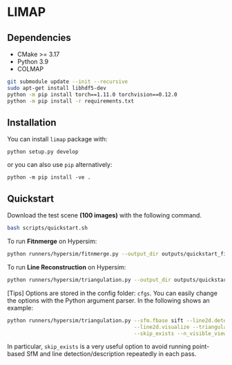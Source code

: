 # LIMAP 

## Dependencies
* CMake >= 3.17
* Python 3.9
* COLMAP

```bash
git submodule update --init --recursive
sudo apt-get install libhdf5-dev
python -m pip install torch==1.11.0 torchvision==0.12.0
python -m pip install -r requirements.txt
```

## Installation

You can install ``limap`` package with:
```
python setup.py develop
```

or you can also use ``pip`` alternatively:
```
python -m pip install -ve .
```

## Quickstart

Download the test scene **(100 images)** with the following command.
```bash
bash scripts/quickstart.sh
```

To run **Fitnmerge** on Hypersim:
```bash
python runners/hypersim/fitnmerge.py --output_dir outputs/quickstart_fitnmerge
```

To run **Line Reconstruction** on Hypersim:
```bash
python runners/hypersim/triangulation.py --output_dir outputs/quickstart_triangulation
```

[Tips] Options are stored in the config folder: ``cfgs``. You can easily change the options with the Python argument parser. In the following shows an example:
```bash
python runners/hypersim/triangulation.py --sfm.fbase sift --line2d.detector.method lsd \
                                         --line2d.visualize --triangulation.IoU_threshold 0.2 \
                                         --skip_exists --n_visible_views 5
```
In particular, ``skip_exists`` is a very useful option to avoid running point-based SfM and line detection/description repeatedly in each pass.

